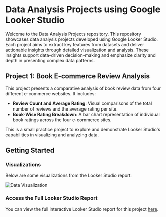 # Data Analysis Projects using Google Looker Studio

Welcome to the Data Analysis Projects repository. This repository showcases data analysis projects developed using Google Looker Studio. Each project aims to extract key features from datasets and deliver actionable insights through detailed visualization and analysis. These insights support data-driven decision-making and emphasize clarity and depth in presenting complex data patterns.
## Project 1: Book E-commerce Review Analysis

This project presents a comparative analysis of book review data from four different e-commerce websites. It includes:
- **Review Count and Average Rating**: Visual comparisons of the total number of reviews and the average rating per site.
- **Book-Wise Rating Breakdown**: A bar chart representation of individual book ratings across the four e-commerce sites.

This is a small practice project to explore and demonstrate Looker Studio's capabilities in visualizing and analyzing data.
## Getting Started

### Visualizations

Below are some visualizations from the Looker Studio report:

![Data Visualization](https://github.com/user-attachments/assets/0ae4e7a5-0914-42e0-b2e4-1a9d9509263a) 



### Access the Full Looker Studio Report

You can view the full interactive Looker Studio report for this project [here](https://lookerstudio.google.com/reporting/3cc82879-29da-4063-8d2a-a44316454769).
